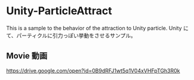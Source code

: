 # Unity-ParticleAttract
This is a sample to the behavior of the attraction to Unity particle.
Unity にて、パーティクルに引力っぽい挙動をさせるサンプル。

## Movie 動画
<https://drive.google.com/open?id=0B9dRFJ1wt5q1V04xVHFpTGh3R0k>
